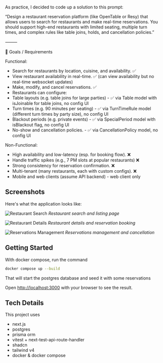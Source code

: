 As practice, I decided to code up a solution to this prompt:

“Design a restaurant reservation platform (like OpenTable or Resy) that allows users to search for restaurants and make real-time reservations. You should support high-end restaurants with limited seating, multiple turn times, and complex rules like table joins, holds, and cancellation policies.”

⸻

🧩 Goals / Requirements

Functional:
- Search for restaurants by location, cuisine, and availability. ✅
- View restaurant availability in real-time. ✅ (can view availability but no real-time websocket updates)
- Make, modify, and cancel reservations. ✅
- Restaurants can configure: 
- Table layouts (e.g. table joins for large parties) - ✅ via Table model with isJoinable for table joins, no config UI
- Turn times (e.g. 90 minutes per seating) - ✅ via TurnTimeRule model (different turn times by party size), no config UI
- Blackout periods (e.g. private events) - ✅ via SpecialPeriod model with isBlackout flag, no config UI
- No-show and cancellation policies. - ✅ via CancellationPolicy model, no config UI

Non-Functional:
- High availability and low-latency (esp. for booking flow). ❌
- Handle traffic spikes (e.g., 7 PM slots at popular restaurants) ❌
- Strong consistency for reservation confirmation. ❌
- Multi-tenant (many restaurants, each with custom configs). ❌
- Mobile and web clients (assume API backend) - web client only 

## Screenshots

Here's what the application looks like:

![Restaurant Search](screeshots/Screenshot%202025-06-20%20at%2012.00.20%20AM.png)
*Restaurant search and listing page*

![Restaurant Details](screeshots/Screenshot%202025-06-20%20at%2012.00.57%20AM.png)
*Restaurant details and reservation booking*

![Reservations Management](screeshots/Screenshot%202025-06-20%20at%2012.01.22%20AM.png)
*Reservations management and cancellation*

## Getting Started

With docker compose, run the command

```bash
docker compose up --build
```

That will start the postgres database and seed it with some reservations


Open [http://localhost:3000](http://localhost:3000) with your browser to see the result.


## Tech Details

This project uses 
- next.js 
- postgres 
- prisma orm
- vitest + next-test-api-route-handler
- shadcn
- tailwind v4
- docker & docker compose